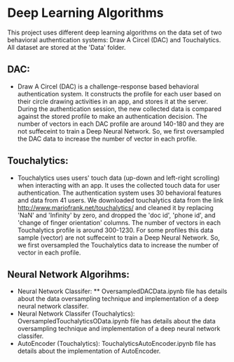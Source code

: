 
# Deep Learning Algorithms
This project uses different deep learning algorithms on the data set of two behavioral authentication systems: Draw A Circel (DAC) and Touchalytics. All dataset are stored at the 'Data' folder.

## DAC:
* Draw A Circel (DAC) is a challenge-response based behavioral authentication system. It constructs the profile for each user based on their circle drawing activities in an app, and stores it at the server. During the authentication session, the new collected data is compared against the stored profile to make an authentication decision. The number of vectors in each DAC profile are around 140-180 and they are not suffeceint to train a Deep Neural Network. So, we first oversampled the DAC data to increase the number of vector in each profile. 


## Touchalytics:
* Touchalytics uses users' touch data (up-down and left-right scrolling) when interacting with an app. It uses the collected touch data for user authentication. The authentication system uses 30 behavioral features and data from 41 users. We downloaded touchalytics data from the link http://www.mariofrank.net/touchalytics/ and cleaned it by replacing 'NaN' and 'Infinity' by zero, and dropped the 'doc id', 'phone id', and 'change of finger orientation' columns. The number of vectors in each Touchalytics profile is around 300-1230. For some profiles this data sample (vector) are not suffeceint to train a Deep Neural Network. So, we first oversampled the Touchalytics data to increase the number of vector in each profile.

## Neural Network Algorihms:
* Neural Network Classifer: 
 ** OversampledDACData.ipynb file has details about the data oversampling technique and implementation of a deep neural network classifer.
* Neural Network Classifer (Touchalytics): OversampledTouchalyticsOData.ipynb file has details about the data oversampling technique and implementation of a deep neural network classifer.
* AutoEncoder (Touchalytics): TouchalyticsAutoEncoder.ipynb file has details about the implementation of AutoEncoder.
